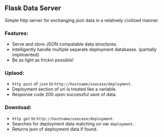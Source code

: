 ## Flask Data Server

Simple http server for exchanging json data in a relatively civilized manner.

### Features:

- Serve and store JSON compatable data structures.
- Intelligently handle multiple separate deployment databases. (partially implimented)
- Be as light as frickin possible!

### Uplaod:

- `http post` of `json` to `http://hostname/usecase/deployment`.
- Deployment section of uri is treated like a variable.
- Response code 200 upon successful save of data.

### Download:
- `http get` to `http://hostname/usecase/deployment`.
- Searches for deployment data matching uri var `deployment`.
- Returns json of deployment data if found.
